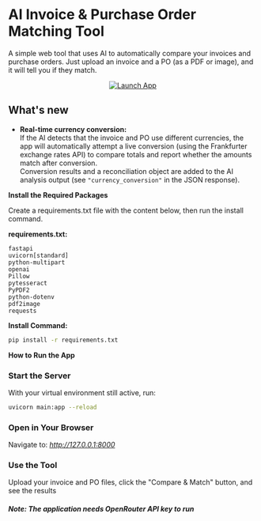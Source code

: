# AI Invoice & Purchase Order Matching Tool

A simple web tool that uses AI to automatically compare your invoices and purchase orders. Just upload an invoice and a PO (as a PDF or image), and it will tell you if they match.

<p align="center">
  <a href="https://ai-invoice-matcher-lzlo.onrender.com" target="_blank">
    <img src="https://img.shields.io/badge/Launch%20App-%20Click%20Here-blue?style=for-the-badge" alt="Launch App">
  </a>
</p>

## What's new

- **Real-time currency conversion:**  
  If the AI detects that the invoice and PO use different currencies, the app will automatically attempt a live conversion (using the Frankfurter exchange rates API) to compare totals and report whether the amounts match after conversion.  
  Conversion results and a reconciliation object are added to the AI analysis output (see `"currency_conversion"` in the JSON response).

**Install the Required Packages**

Create a requirements.txt file with the content below, then run the install command.

**requirements.txt:**
```
fastapi
uvicorn[standard]
python-multipart
openai
Pillow
pytesseract
PyPDF2
python-dotenv
pdf2image
requests
```
**Install Command:**
```Bash
pip install -r requirements.txt
```


**How to Run the App**
### Start the Server
With your virtual environment still active, run:

```Bash
uvicorn main:app --reload
```
### Open in Your Browser
Navigate to: *http://127.0.0.1:8000*

### Use the Tool
Upload your invoice and PO files, click the "Compare & Match" button, and see the results


##### Note: The application needs OpenRouter API key to run
